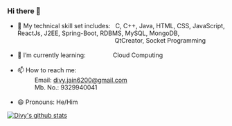 ### Hi there 👋


- 🔭 My technical skill set includes: &nbsp;&nbsp;C, C++, Java, HTML, CSS, JavaScript, ReactJs, J2EE, Spring-Boot, RDBMS, MySQL, MongoDB, &nbsp;&nbsp;&nbsp;&nbsp;&nbsp;&nbsp;&nbsp;&nbsp;&nbsp;&nbsp;&nbsp;&nbsp;&nbsp;&nbsp;&nbsp;&nbsp;&nbsp;&nbsp;&nbsp;&nbsp;&nbsp;&nbsp;&nbsp;&nbsp;&nbsp;&nbsp;&nbsp;&nbsp;&nbsp;&nbsp;&nbsp;&nbsp;&nbsp;&nbsp;&nbsp;&nbsp;&nbsp;&nbsp;&nbsp;&nbsp;&nbsp;&nbsp;&nbsp;&nbsp;&nbsp;&nbsp;&nbsp;&nbsp;&nbsp;&nbsp;&nbsp;&nbsp;&nbsp;&nbsp;&nbsp;&nbsp;&nbsp;QtCreator, Socket Programming<br /><br />
- 🌱 I’m currently learning: &nbsp;&nbsp;&nbsp;&nbsp;&nbsp;&nbsp;&nbsp;&nbsp;&nbsp;&nbsp;&nbsp;&nbsp;&nbsp;&nbsp;&nbsp;Cloud Computing<br /><br />
- 📫 How to reach me: 
        <br />&nbsp;&nbsp;&nbsp;&nbsp;&nbsp;&nbsp;&nbsp;&nbsp;&nbsp;&nbsp;Email: divy.jain6200@gmail.com 
        <br />&nbsp;&nbsp;&nbsp;&nbsp;&nbsp;&nbsp;&nbsp;&nbsp;&nbsp;&nbsp;Mb. No.: 9329940041<br /><br />
- 😄 Pronouns: He/Him


[![Divy's github stats](https://github-readme-stats.vercel.app/api?username=divyjain62000)](https://github.com/divyjain62000/github-readme-stats)
